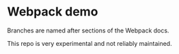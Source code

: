# Webpack demo

Branches are named after sections of the Webpack docs.

This repo is very experimental and not reliably maintained.
